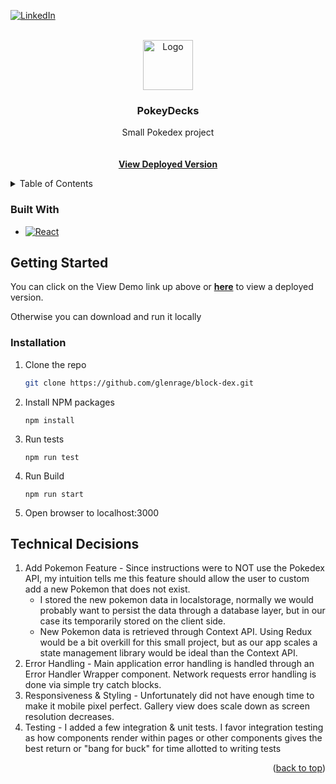 <!-- Improved compatibility of back to top link: See: https://github.com/othneildrew/Best-README-Template/pull/73 -->

<a name="readme-top"></a>

<!--
*** Thanks for checking out the Best-README-Template. If you have a suggestion
*** that would make this better, please fork the repo and create a pull request
*** or simply open an issue with the tag "enhancement".
*** Don't forget to give the project a star!
*** Thanks again! Now go create something AMAZING! :D
-->

<!-- PROJECT SHIELDS -->
<!--
*** I'm using markdown "reference style" links for readability.
*** Reference links are enclosed in brackets [ ] instead of parentheses ( ).
*** See the bottom of this document for the declaration of the reference variables
*** for contributors-url, forks-url, etc. This is an optional, concise syntax you may use.
*** https://www.markdownguide.org/basic-syntax/#reference-style-links
-->

[![LinkedIn][linkedin-shield]][linkedin-url]

<!-- PROJECT LOGO -->
<br />
<div align="center">
  <a href="https://github.com/glenrage/block-dex">
    <img src="https://i.imgur.com/NF759ph.png" alt="Logo" width="80" height="80">
  </a>

<h3 align="center">PokeyDecks</h3>

  <p align="center">
    Small Pokedex project
    <br />
    <br />
    <br />
    <a href="https://glenrage.github.io/block-dex"><strong>View Deployed Version</strong></a>
    </h5>

  </p>
</div>

<!-- TABLE OF CONTENTS -->
<details>
  <summary>Table of Contents</summary>
  <ol>
      <ul>
        <li><a href="#built-with">Built With</a></li>
      </ul>
    <li>
      <a href="#getting-started">Getting Started</a>
      <ul>
        <li><a href="#installation">Installation</a></li>
      </ul>
    </li>
    <li><a href="#technical-decisions">Technical Decisions</a></li>

  </ol>
</details>

### Built With

- [![React][react.js]][react-url]

## Getting Started

You can click on the View Demo link up above or <a href="https://glenrage.github.io/block-dex"><strong>here</strong></a> to view a deployed version.

Otherwise you can download and run it locally

### Installation

1. Clone the repo
   ```sh
   git clone https://github.com/glenrage/block-dex.git
   ```
2. Install NPM packages
   ```
   npm install
   ```
3. Run tests
   ```
   npm run test
   ```
4. Run Build
   ```
   npm run start
   ```
5. Open browser to localhost:3000

## Technical Decisions

1. Add Pokemon Feature - Since instructions were to NOT use the Pokedex API, my intuition tells me this feature should allow the user to custom add a new Pokemon that does not exist.
   - I stored the new pokemon data in localstorage, normally we would probably want to persist the data through a database layer, but in our case its temporarily stored on the client side.
   - New Pokemon data is retrieved through Context API. Using Redux would be a bit overkill for this small project, but as our app scales a state management library would be ideal than the Context API.
2. Error Handling - Main application error handling is handled through an Error Handler Wrapper component. Network requests error handling is done via simple try catch blocks.
3. Responsiveness & Styling - Unfortunately did not have enough time to make it mobile pixel perfect. Gallery view does scale down as screen resolution decreases.
4. Testing - I added a few integration & unit tests. I favor integration testing as how components render within pages or other components gives the best return or "bang for buck" for time allotted to writing tests

<p align="right">(<a href="#readme-top">back to top</a>)</p>

<!-- MARKDOWN LINKS & IMAGES -->
<!-- https://www.markdownguide.org/basic-syntax/#reference-style-links -->

[linkedin-shield]: https://img.shields.io/badge/-LinkedIn-black.svg?style=for-the-badge&logo=linkedin&colorB=555
[linkedin-url]: https://linkedin.com/in/glen-pham-7866a792
[react.js]: https://img.shields.io/badge/React-20232A?style=for-the-badge&logo=react&logoColor=61DAFB
[react-url]: https://reactjs.org/

